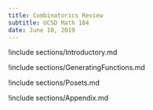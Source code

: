 ```yaml
---
title: Combinatorics Review
subtitle: UCSD Math 184
date: June 10, 2019
---
```


!include sections/Introductory.md

!include sections/GeneratingFunctions.md

!include sections/Posets.md

!include sections/Appendix.md

<!--!include sections/Dictionary.md-->
